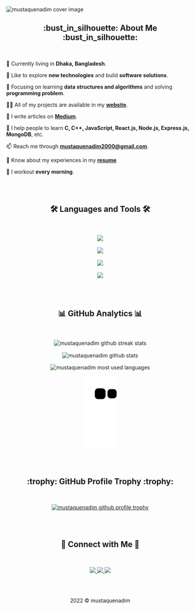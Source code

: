 <!-- cover image -->
<img src="https://user-images.githubusercontent.com/56265819/176989215-f34717f4-54d2-45dc-ad90-ec10e7d49bcd.png" alt="mustaquenadim cover image" />
<!-- end cover image -->

<br/>

<!-- about me -->
<h2 align="center"> :bust_in_silhouette: About Me :bust_in_silhouette: </h2>

<br/>

:round_pushpin: Currently living in **Dhaka, Bangladesh**.

<!-- :mortar_board: I dropped out from **university (Computer Science, University of the People)**. -->

<!-- :briefcase: I'm currently doing full time job at **JoulesLabs** as a **Software Engineer**. -->

:book: Like to explore **new technologies** and build **software solutions**.

:seedling: Focusing on learning **data structures and algorithms** and solving **programming problem**.

<!-- 🤝  I’m looking for help with **fixing bugs.** -->

👨‍💻 All of my projects are available in my [**website**](https://mustaquenadim.com/).

📝 I write articles on [**Medium**](https://mustaquenadim.medium.com/).

🏫 I help people to learn **C, C++, JavaScript, React.js, Node.js, Express.js, MongoDB**, etc.

📫 Reach me through **mustaquenadim2000@gmail.com**.

📄 Know about my experiences in my [**resume**](https://mustaquenadim.com/Mustaque-Nadim-Software-Engineer-Resume.pdf)

<!-- ⚡  Fun fact **I'm idle so that I always try to code short.** -->

:runner: I workout **every morning**.

<!-- end about me -->

<br/>
<br/>

<!-- language & tools -->
<h2 align="center">🛠 Languages and Tools 🛠</h2>
<br/>
<p align="center">
  <img src="https://skillicons.dev/icons?i=c,cpp,javascript,typescript" />
</p>
<p align="center">
  <img src="https://skillicons.dev/icons?i=react,next,redux,html,css,bootstrap,tailwind" />
</p>
<p align="center">
  <img src="https://skillicons.dev/icons?i=nodejs,express,mongodb" />
</p>
<p align="center">
  <img src="https://skillicons.dev/icons?i=git,github,vscode,linux" />
</p>
<!-- end language & tools -->

<br/>
<br/>

<!-- github analytics -->
<h2 align="center"> 📊 GitHub Analytics 📊 </h2>
<br/>
<p align="center">
  <img align="center" src="https://github-readme-streak-stats.herokuapp.com/?user=mustaquenadim&background=003855&currStreakNum=67e26d&ring=67e26d&fire=67e26d&currStreakLabel=67e26d&sideNums=ffffff&sideLabels=ffffff&dates=adb5bd&hide_border=true" alt="mustaquenadim github streak stats" />
</p>
<p align="center">
  <img align="center" src="https://github-readme-stats.vercel.app/api?username=anuraghazra&custom_title=GitHub%20%Stats&show_icons=true&locale=en&title_color=67e26d&text_color=ffffff&icon_color=67e26d&bg_color=003855&hide_border=true" alt="mustaquenadim github stats" />
</p>
<p align="center">
  <img align="center" src="https://github-readme-stats.vercel.app/api/top-langs?username=mustaquenadim&langs_count=8&layout=compact&card_width=445&title_color=67e26d&text_color=ffffff&icon_color=67e26d&bg_color=003855&hide_border=true" alt="mustaquenadim most used languages" />
</p>
<p align="center">
  <img align="center" src="https://github.com/mustaquenadim/mustaquenadim/blob/output/github-contribution-grid-snake.svg" alt="mustaquenadim contribution grid snake" />
</p>
<!-- end github analytics -->

<br/>
<br/>

<!-- github profile trophy -->
<h2 align="center"> :trophy: GitHub Profile Trophy :trophy: </h2>

<br/>

<p align="center">
  <a href="https://github.com/ryo-ma/github-profile-trophy">
    <img src="https://github-profile-trophy.vercel.app/?username=mustaquenadim&theme=flat&row=1&no-frame=true" alt="mustaquenadim github profile trophy" />
  </a>
</p>
<!-- end github profile trophy -->

<br/>
<br/>

<!-- connect with me -->
<h2 align="center">🔗 Connect with Me 🔗</h2>

<br/>

<p align="center">
  <a href="https://www.linkedin.com/in/mustaquenadim/">
    <img src="https://skillicons.dev/icons?i=linkedin" />
  </a>
  <a href="https://twitter.com/MNadimOfficial/">
    <img src="https://skillicons.dev/icons?i=twitter" />
  </a>
  <a href="https://www.instagram.com/mustaquenadim/">
    <img src="https://skillicons.dev/icons?i=instagram" />
  </a>
</p>
<!-- end connect with me -->

<!-- <h3 align="center">✨ Support ✨</h3>
<p align="center"><a href="https://www.buymeacoffee.com/mustaquenadim"> <img align="center" src="https://cdn.buymeacoffee.com/buttons/v2/default-yellow.png" height="50" width="210" alt="mustaquenadim" /></a></p> -->

<br/>
<br/>

<p align="center">2022 ©️ mustaquenadim</p>
